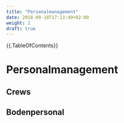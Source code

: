 ```yaml
---
title: "Personalmanagement"
date: 2018-09-18T17:13:49+02:00
weight: 2
draft: true
---
```


{{.TableOfContents}}

# Personalmanagement

## Crews

## Bodenpersonal



